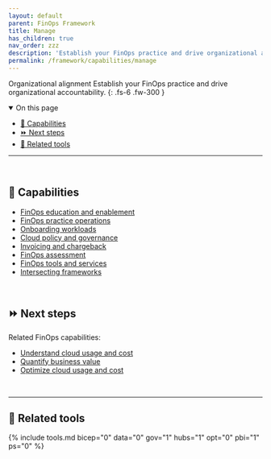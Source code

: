 ```yaml
---
layout: default
parent: FinOps Framework
title: Manage
has_children: true
nav_order: zzz
description: 'Establish your FinOps practice and drive organizational accountability.'
permalink: /framework/capabilities/manage
---
```


<span class="fs-9 d-block mb-4">Organizational alignment</span>
Establish your FinOps practice and drive organizational accountability.
{: .fs-6 .fw-300 }

<details open markdown="1">
   <summary class="fs-2 text-uppercase">On this page</summary>

- [📝 Capabilities](#-capabilities)
- [⏩ Next steps](#-next-steps)
- [🧰 Related tools](#-related-tools)

</details>

---

<br>

## 📝 Capabilities

- [FinOps education and enablement](./education.md)
- [FinOps practice operations](./operations.md)
- [Onboarding workloads](./onboarding.md)
- [Cloud policy and governance](./policy.md)
- [Invoicing and chargeback](./invoicing-chargeback.md)
- [FinOps assessment](./assessment.md)
- [FinOps tools and services](./tools-and-services.md)
- [Intersecting frameworks](./intersecting-disciplines.md)

<br>

## ⏩ Next steps

Related FinOps capabilities:

- [Understand cloud usage and cost](../understand/README.md)
- [Quantify business value](../quantify/README.md)
- [Optimize cloud usage and cost](../optimize/README.md)

<br>

---

## 🧰 Related tools

{% include tools.md bicep="0" data="0" gov="1" hubs="1" opt="0" pbi="1" ps="0" %}

<br>
